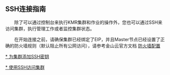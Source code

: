 ## SSH连接指南


　　除了可以通过控制台来执行KMR集群和作业的操作外，您也可以通过SSH来访问集群，执行管理工作或者监控集群状态。

　　在开始连接之前，请确保集群已经绑定了EIP，并且Master节点已经设置了正确的防火墙规则（默认阻止所有公网访问），请参考金山云官方文档 [防火墙配置](http://www.ksyun.com/doc/art/id/376e)
  
  
[* 为集群添加SSH密钥](tian_jia_ssh_mi_yao.md)
  
[  * 使用SSH访问集群](ssh_fang_wen_ji_qun.md)

  
  